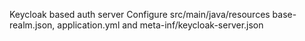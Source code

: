 Keycloak based auth server
Configure src/main/java/resources base-realm.json, application.yml and meta-inf/keycloak-server.json